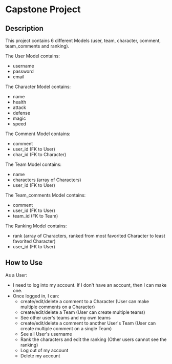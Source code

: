 # Capstone Project


## Description

This project contains 6 different Models (user, team, character, comment, team_comments and ranking).

The User Model contains:
  - username
  - password
  - email

The Character Model contains:
  - name
  - health
  - attack
  - defense
  - magic
  - speed 

The Comment Model contains:
  - comment
  - user_id (FK to User)
  - char_id (FK to Character)

The Team Model contains:
  - name
  - characters (array of Characters)
  - user_id (FK to User)

The Team_comments Model contains:
  - comment
  - user_id (FK to User)
  - team_id (FK to Team)

The Ranking Model contains:
  - rank (array of Characters, ranked from most favorited Character to least favorited Character)
  - user_id (FK to User)

## How to Use

As a User:
  - I need to log into my account. If I don't have an account, then I can make one.
  - Once logged in, I can:
    - create/edit/delete a comment to a Character (User can make multiple comments on a Character)
    - create/edit/delete a Team (User can create multiple teams)
    - See other user's teams and my own teams
    - create/edit/delete a comment to another User's Team (User can create multiple comment on a single Team)
    - See all User's username
    - Rank the characters and edit the ranking (Other users cannot see the ranking)
    - Log out of my account
    - Delete my account
